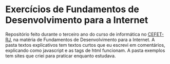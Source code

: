 # Exercícios de Fundamentos de Desenvolvimento para a Internet

Repositório feito durante o terceiro ano do curso de informática no [CEFET-RJ](http://www.cefet-rj.br/), na matéria de Fundamentos de Desenvolvimento para a Internet. A pasta textos explicativos tem textos curtos que eu escrevi em comentários, explicando como javascript e as tags de html funcionam. A pasta exemplos tem sites que criei para praticar enquanto estudava.
